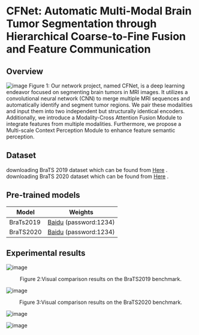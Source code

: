 # CFNet: Automatic Multi-Modal Brain Tumor Segmentation through Hierarchical Coarse-to-Fine Fusion and Feature Communication
## Overview
![image](https://github.com/CYlala/CFNet/assets/110222769/c6e01214-6da6-4959-aee2-8c5e1270037a)
Figure 1: Our network project, named CFNet, is a deep learning endeavor focused on segmenting brain tumors in MRI images. It utilizes a convolutional neural network (CNN) to merge multiple MRI sequences and automatically identify and segment tumor regions. We pair these modalities and input them into two independent but structurally identical encoders. Additionally, we introduce a Modality-Cross Attention Fusion Module to integrate features from multiple modalities. Furthermore, we propose a Multi-scale Context Perception Module to enhance feature semantic perception.
## Dataset
downloading BraTS 2019 dataset which can be found from [Here](https://www.med.upenn.edu/cbica/brats2019/data.html "https://www.med.upenn.edu/cbica/brats2019/data.html") .
downloading BraTS 2020 dataset which can be found from [Here](https://www.med.upenn.edu/cbica/brats2020/data.html "https://www.med.upenn.edu/cbica/brats2020/data.html") .
## Pre-trained models
| Model | Weights | 
| --- | --- |
| BraTs2019 |[Baidu](https://pan.baidu.com/s/1DLHHuENBpzKjS0l5eFcLRw "https://pan.baidu.com/s/1DLHHuENBpzKjS0l5eFcLRw ") (password:1234) |
| BraTS2020 | [Baidu](https://pan.baidu.com/s/1DLHHuENBpzKjS0l5eFcLRw "https://pan.baidu.com/s/1DLHHuENBpzKjS0l5eFcLRw ") (password:1234) |
## Experimental results
![image](https://github.com/CYlala/CFNet/assets/110222769/a775b949-0138-495e-a2fe-8976a088d943)
<p align="center">  Figure 2:Visual comparison results on the BraTS2019 benchmark. </p>

![image](https://github.com/CYlala/CFNet/assets/110222769/3f5a96f2-f8d0-4aa8-8403-f8facd3d62d0)
<p align="center">  Figure 3:Visual comparison results on the BraTS2020 benchmark. </p>

![image](https://github.com/YaruC/CFNet/assets/160707518/635530f3-bac8-45d4-8a16-0a4d4986eec6)

![image](https://github.com/YaruC/CFNet/assets/160707518/9f58deff-8ba5-451d-9f23-5e81819024cb)



